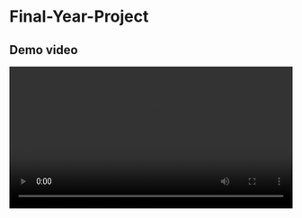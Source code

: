 # Final-Year-Project

## Demo video
<video width="100%" controls>
  <source src="output/demoVideo.mp4" type="video/mp4">
  Your browser does not support the video tag.
</video>